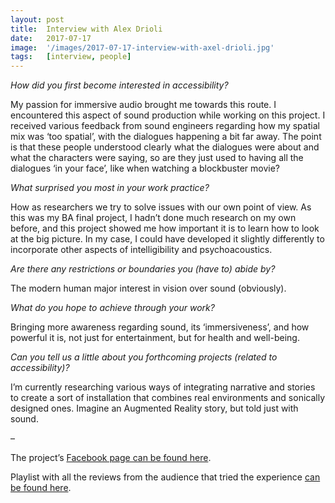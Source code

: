 ```yaml
---
layout: post
title:  Interview with Alex Drioli
date:   2017-07-17
image:  '/images/2017-07-17-interview-with-axel-drioli.jpg'
tags:   [interview, people]
---
```


*How did you first become interested in accessibility?*

My passion for immersive audio brought me towards this route. I encountered this aspect of sound production while working on this project. I received various feedback from sound engineers regarding how my spatial mix was ‘too spatial’, with the dialogues happening a bit far away. The point is that these people understood clearly what the dialogues were about and what the characters were saying, so are they just used to having all the dialogues ‘in your face’, like when watching a blockbuster movie? 

*What surprised you most in your work practice?*

How as researchers we try to solve issues with our own point of view. As this was my BA final project, I hadn’t done much research on my own before, and this project showed me how important it is to learn how to look at the big picture. In my case, I could have developed it slightly differently to incorporate other aspects of intelligibility and psychoacoustics. 

*Are there any restrictions or boundaries you (have to) abide by?*

The modern human major interest in vision over sound (obviously).

*What do you hope to achieve through your work?*

Bringing more awareness regarding sound, its ‘immersiveness’, and how powerful it is, not just for entertainment, but for health and well-being.

*Can you tell us a little about you forthcoming projects (related to accessibility)?*

I’m currently researching various ways of integrating narrative and stories to create a sort of installation that combines real environments and sonically designed ones. Imagine an Augmented Reality story, but told just with sound.

–

The project’s [Facebook page can be found here](https://www.facebook.com/eridanus3dsound).

Playlist with all the reviews from the audience that tried the experience [can be found here](https://www.youtube.com/playlist?list=PLfyO0ItKYQTcMpYgqBfP0Z6K-KVYZ4goc).